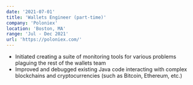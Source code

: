 ```yaml
---
date: '2021-07-01'
title: 'Wallets Engineer (part-time)'
company: 'Poloniex'
location: 'Boston, MA'
range: 'Jul - Dec 2021'
url: 'https://poloniex.com/'
---
```


- Initiated creating a suite of monitoring tools for various problems plaguing the rest of the wallets team
- Improved and debugged existing Java code interacting with complex blockchains and cryptocurrencies (such as
  Bitcoin, Ethereum, etc.)
